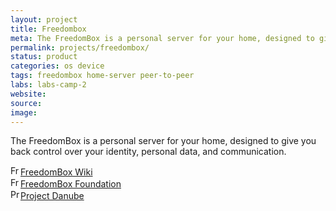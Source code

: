 ```yaml
---
layout: project
title: Freedombox
meta: The FreedomBox is a personal server for your home, designed to give you back control over your identity, personal data, and communication.
permalink: projects/freedombox/
status: product
categories: os device
tags: freedombox home-server peer-to-peer
labs: labs-camp-2
website:
source: 
image:
---
```



The FreedomBox is a personal server for your home, designed to give you back control over your identity, personal data, and communication.


<div class="field-item even" property=""><img typeof="foaf:Image" src="https://www.google.com/s2/favicons?domain=wiki.debian.org" alt="FreedomBox Wiki" height="16" width="16"><a href="https://wiki.debian.org/FreedomBox" target="_blank" rel="nofollow">FreedomBox Wiki</a></div><div class="field-item odd" property=""><img typeof="foaf:Image" src="https://www.google.com/s2/favicons?domain=freedomboxfoundation.org" alt="FreedomBox Foundation" height="16" width="16"><a href="http://freedomboxfoundation.org/" target="_blank" rel="nofollow">FreedomBox Foundation</a></div><div class="field-item even" property=""><img typeof="foaf:Image" src="https://www.google.com/s2/favicons?domain=projectdanube.org" alt="Project Danube" height="16" width="16"><a href="http://projectdanube.org/" target="_blank" rel="nofollow">Project Danube</a></div>